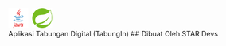 <div>
  <img src="https://github.com/devicons/devicon/blob/master/icons/java/java-original-wordmark.svg" title="java" alt="dart" width="40" height="40"/>&nbsp;
  <img src="https://github.com/devicons/devicon/blob/master/icons/spring/spring-original.svg" title="java" alt="dart" width="40" height="40"/>&nbsp;
</div>
Aplikasi Tabungan Digital (TabungIn)
## Dibuat Oleh STAR Devs
